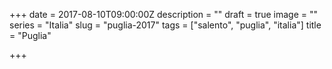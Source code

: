 +++
date = 2017-08-10T09:00:00Z
description = ""
draft = true
image = ""
series = "Italia"
slug = "puglia-2017"
tags = ["salento", "puglia", "italia"]
title = "Puglia"

+++

